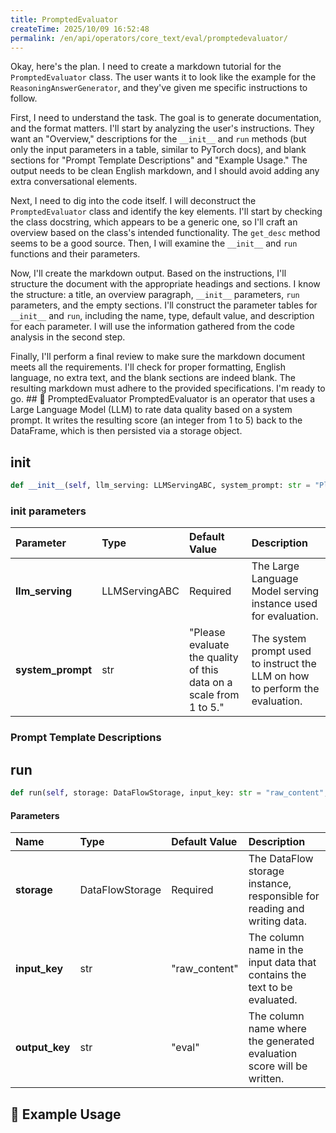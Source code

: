 ```yaml
---
title: PromptedEvaluator
createTime: 2025/10/09 16:52:48
permalink: /en/api/operators/core_text/eval/promptedevaluator/
---
```


<think>Okay, here's the plan. I need to create a markdown tutorial for the `PromptedEvaluator` class. The user wants it to look like the example for the `ReasoningAnswerGenerator`, and they've given me specific instructions to follow.

First, I need to understand the task. The goal is to generate documentation, and the format matters. I'll start by analyzing the user's instructions. They want an "Overview," descriptions for the `__init__` and `run` methods (but only the input parameters in a table, similar to PyTorch docs), and blank sections for "Prompt Template Descriptions" and "Example Usage." The output needs to be clean English markdown, and I should avoid adding any extra conversational elements.

Next, I need to dig into the code itself. I will deconstruct the `PromptedEvaluator` class and identify the key elements. I'll start by checking the class docstring, which appears to be a generic one, so I'll craft an overview based on the class's intended functionality. The `get_desc` method seems to be a good source. Then, I will examine the `__init__` and `run` functions and their parameters.

Now, I'll create the markdown output. Based on the instructions, I'll structure the document with the appropriate headings and sections. I know the structure: a title, an overview paragraph, `__init__` parameters, `run` parameters, and the empty sections. I'll construct the parameter tables for `__init__` and `run`, including the name, type, default value, and description for each parameter. I will use the information gathered from the code analysis in the second step.

Finally, I'll perform a final review to make sure the markdown document meets all the requirements. I'll check for proper formatting, English language, no extra text, and the blank sections are indeed blank. The resulting markdown must adhere to the provided specifications. I'm ready to go.
</think>
<answer>## 📘 PromptedEvaluator
PromptedEvaluator is an operator that uses a Large Language Model (LLM) to rate data quality based on a system prompt. It writes the resulting score (an integer from 1 to 5) back to the DataFrame, which is then persisted via a storage object.

## __init__
```python
def __init__(self, llm_serving: LLMServingABC, system_prompt: str = "Please evaluate the quality of this data on a scale from 1 to 5."):
```
### init parameters
| Parameter | Type | Default Value | Description |
| :------------------ | :-------------- | :------------------------------------------------------------------------- | :---------------------------------------------------------------- |
| **llm_serving** | LLMServingABC | Required | The Large Language Model serving instance used for evaluation. |
| **system_prompt** | str | "Please evaluate the quality of this data on a scale from 1 to 5." | The system prompt used to instruct the LLM on how to perform the evaluation. |

### Prompt Template Descriptions

## run
```python
def run(self, storage: DataFlowStorage, input_key: str = "raw_content", output_key: str = "eval")
```
#### Parameters
| Name | Type | Default Value | Description |
| :------------- | :---------------- | :---------------- | :------------------------------------------------------------------- |
| **storage** | DataFlowStorage | Required | The DataFlow storage instance, responsible for reading and writing data. |
| **input_key** | str | "raw_content" | The column name in the input data that contains the text to be evaluated. |
| **output_key** | str | "eval" | The column name where the generated evaluation score will be written. |

## 🧠 Example Usage</answer>
